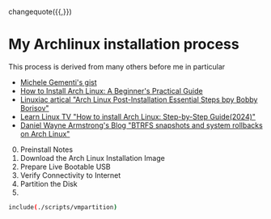 changequote({{,}})

# My Archlinux installation process

This process is derived from many others before me in particular

- [Michele Gementi's gist](https://gist.github.com/mjkstra/96ce7a5689d753e7a6bdd92cdc169bae)
- [How to Install Arch Linux: A Beginner's Practical Guide](https://linuxiac.com/arch-linux-install/)
- [Linuxiac artical "Arch Linux Post-Installation Essential Steps bpy Bobby Borisov"](https://linuxiac.com/arch-linux-post-installation-steps/#Install_GUI_Pacman_Frontend_on_Arch_Linux)
- [Learn Linux TV "How to install Arch Linux: Step-by-Step Guide(2024)"](https://www.youtube.com/watch?v=FxeriGuJKTM)
- [Daniel Wayne Armstrong's Blog "BTRFS snapshots and system rollbacks on Arch Linux"](https://www.dwarmstrong.org/btrfs-snapshots-rollbacks/)

0. Preinstall Notes
1. Download the Arch Linux Installation Image
2. Prepare Live Bootable USB
3. Verify Connectivity to Internet
4. Partition the Disk
5.

```bash
include(./scripts/vmpartition)
```
